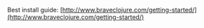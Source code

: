 Best install guide: [http://www.braveclojure.com/getting-started/](http://www.braveclojure.com/getting-started/)
